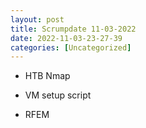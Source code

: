 ```yaml
---
layout: post
title: Scrumpdate 11-03-2022 
date: 2022-11-03-23-27-39
categories: [Uncategorized]
---
```


- HTB Nmap

- VM setup script

- RFEM